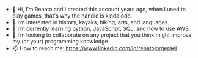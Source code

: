 - 👋 Hi, I’m Renato and I created this account years ago, when I used to play games, that's why the handle is kinda odd.
- 👀 I’m interested in history, kayaks, hiking, arts, and languages.
- 🌱 I’m currently learning python, JavaScript, SQL, and how to use AWS.
- 💞️ I’m looking to collaborate on any project that you think might improve my (or your) programming knowledge.
- 📫 How to reach me: https://www.linkedin.com/in/renatojorgerael

<!---
Xtatovic/Xtatovic is a ✨ special ✨ repository because its `README.md` (this file) appears on your GitHub profile.
You can click the Preview link to take a look at your changes.
--->
